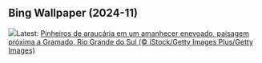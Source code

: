## Bing Wallpaper (2024-11)
![](https://www.bing.com/th?id=OHR.DiadoSaci_PT-BR3042315379_UHD.jpg&w=1000)Latest: [Pinheiros de araucária em um amanhecer enevoado, paisagem próxima a Gramado, Rio Grande do Sul (© iStock/Getty Images Plus/Getty Images)](https://www.bing.com/th?id=OHR.DiadoSaci_PT-BR3042315379_UHD.jpg)